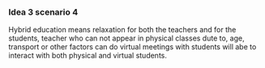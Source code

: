 
### Idea 3 scenario 4 ###

Hybrid education means relaxation for both the teachers and for the students, teacher who can not appear in physical classes dute to, age, transport or other factors can do virtual meetings with students will abe to interact with both physical and virtual students.
